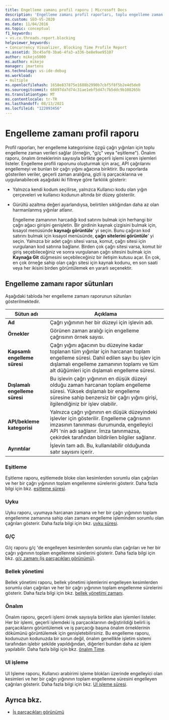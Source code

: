 ```yaml
---
title: Engelleme zamanı profil raporu | Microsoft Docs
description: 'Engelleme zamanı profil raporları, toplu engelleme zaman verileri sağlar. Altı rapor türü vardır: eşitleme, uyku, g/ç, bellek, önalım ve Kullanıcı arabirimi.'
ms.custom: SEO-VS-2020
ms.date: 11/04/2016
ms.topic: conceptual
f1_keywords:
- vs.cv.threads.report.blocking
helpviewer_keywords:
- Concurrency Visualizer, Blocking Time Profile Report
ms.assetid: 3bc45af0-3ba6-4fa3-a336-be8e9ae95107
author: mikejo5000
ms.author: mikejo
manager: jmartens
ms.technology: vs-ide-debug
ms.workload:
- multiple
ms.openlocfilehash: 1658e837875e1688b2990b7cbf5f8f5b2e4d5de0
ms.sourcegitcommit: 68897da7d74c31ae1ebf5d47c7b5ddc9b108265b
ms.translationtype: MT
ms.contentlocale: tr-TR
ms.lasthandoff: 08/13/2021
ms.locfileid: "122093456"
---
```

# <a name="blocking-time-profile-report"></a>Engelleme zamanı profil raporu
Profil raporları, her engelleme kategorisine özgü çağrı yığınları için toplu engelleme zaman verileri sağlar (örneğin, "g/ç" veya "eşitleme"). Önalım raporu, önalım örneklerinin sayısıyla birlikte geçerli işlemi içeren işlemleri listeler. Engelleme profili raporunu oluşturmak için araç, API çağrılarını engellemeyi ve bunları bir çağrı yığını ağacına biriktirir. Bu raporlarda gösterilen veriler, geçerli zaman aralığına, gizli iş parçacıklarına ve uygulanabilecek aşağıdaki iki filtreye göre farklılık gösterir:

- Yalnızca kendi kodum seçilirse, yalnızca Kullanıcı kodu olan yığın çerçeveleri ve kullanıcı kodunun altında bir düzey gösterilir.

- Gürültü azaltma değeri ayarlandıysa, belirtilen sıklığından daha az olan harmanlanmış yığınlar atlanır.

  Engelleme zamanının harcadığı kod satırını bulmak için herhangi bir çağrı ağacı girişini genişletin. Bir girdinin kaynak çizgisini bulmak için, kısayol menüsünde **kaynağı görüntüle**' yi seçin. Bunu çağıran kod satırını bulmak için kısayol menüsünde, **çağrı sitelerini görüntüle**' yi seçin. Yalnızca bir adet çağrı sitesi varsa, komut, çağrı sitesi için vurgulanan kod satırına bağlanır. Birden çok çağrı sitesi varsa, komut bir giriş seçebileceğiniz ve sonra vurgulanan çağrı sitesini bulmak için **Kaynağa Git** düğmesini seçebileceğiniz bir iletişim kutusu açar. En çok, en çok örneğe sahip olan çağrı sitesi için kaynak kodunu, en son saati veya her ikisini birden görüntülemek en yararlı seçenektir.

## <a name="blocking-time-report-columns"></a>Engelleme zamanı rapor sütunları
 Aşağıdaki tabloda her engelleme zamanı raporunun sütunları gösterilmektedir.

|Sütun adı|Açıklama|
|-----------------|-----------------|
|**Ad**|Çağrı yığınının her bir düzeyi için işlevin adı.|
|**Örnekler**|Görünen zaman aralığı için engelleme çağrısının örnek sayısı.|
|**Kapsamlı engelleme süresi**|Çağrı yığını ağacının bu düzeyine kadar toplanan tüm yığınlar için harcanan toplam engelleme süresi. Dahil edilen sayı bu işlev için dışlamalı engelleme zamanının toplamı ve tüm alt düğümleri için dışlamalı engelleme süresi.|
|**Dışlamalı engelleme süresi**|Bu işlevin çağrı yığınının en düşük düzeyi olduğu zaman harcanan toplam engelleme süresi. Yüksek dışlamalı bir engelleme süresine sahip benzersiz bir çağrı yığını girişi, ilgilendiğiniz bir işlev olabilir.|
|**API/bekleme kategorisi**|Yalnızca çağrı yığınının en düşük düzeyindeki işlevler için gösterilir. Engelleme çağrısının imzasının tanınması durumunda, engelleyici API 'nin adı sağlanır. İmza tanınmazsa, çekirdek tarafından bildirilen bilgiler sağlanır.|
|**Ayrıntılar**|İşlevin tam adı. Bu, kullanılabilir olduğunda satır sayısını içerir.|

### <a name="synchronization"></a>Eşitleme
 Eşitleme raporu, eşitlemede bloke olan kesimlerden sorumlu olan çağrıları ve her bir çağrı yığınının toplam engellenme sürelerini gösterir. Daha fazla bilgi için bkz. [eşitleme süresi](../profiling/synchronization-time.md).

### <a name="sleep"></a>Uyku
 Uyku raporu, uyumaya harcanan zamana ve her bir çağrı yığınının toplam engellenme zamanına sahip olan zamanı engelleme işleminden sorumlu olan çağrıları gösterir. Daha fazla bilgi için bkz. [uyku süresi](../profiling/sleep-time.md).

### <a name="io"></a>G/Ç
 G/ç raporu g/ç 'de engelleyen kesimlerden sorumlu olan çağrıları ve her bir çağrı yığınının toplam engellenme sürelerini gösterir. Daha fazla bilgi için bkz. [g/ç zamanı (iş parçacıkları görünümü)](../profiling/i-o-time-threads-view.md).

### <a name="memory-management"></a>Bellek yönetimi
 Bellek yönetimi raporu, bellek yönetimi işlemlerini engelleyen kesimlerden sorumlu olan çağrıları ve her bir çağrı yığınının toplam engellenme sürelerini gösterir. Daha fazla bilgi için bkz. [bellek yönetimi zamanı](../profiling/memory-management-time.md).

### <a name="preemption"></a>Önalım
 Önalım raporu, geçerli işlemi örnek sayısıyla birlikte alan işlemleri listeler.  Her bir işlemi, geçerli işlemdeki iş parçacıklarının değiştirildiği belirli iş parçacıklarını görüntülemek ve iş parçacığı başına önalım örneklerinin dökümünü görüntülemek için genişletebilirsiniz. Bu engelleme raporu, kodunuzun kodunuzda bir sorun değil, önalım genellikle işletim sistemi tarafından işlebir şekilde yapıldığından, diğerleri bundan daha az işlem yapılabilir. Daha fazla bilgi için bkz. [önalım Time](../profiling/preemption-time.md).

### <a name="ui-processing"></a>UI işleme
 UI Işleme raporu, Kullanıcı arabirimi işleme blokları üzerinde engelleyici olan kesimleri ve her bir çağrı yığınının toplam engellenme süresini engelleyen çağrıları gösterir. Daha fazla bilgi için bkz. [UI işleme süresi](../profiling/ui-processing-time.md).

## <a name="see-also"></a>Ayrıca bkz.
- [İş parçacıkları görünümü](../profiling/threads-view-parallel-performance.md)